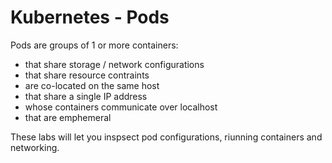 # Kubernetes - Pods

Pods are groups of 1 or more containers:

* that share storage / network configurations
* that share resource contraints
* are co-located on the same host
* that share a single IP address
* whose containers communicate over localhost
* that are emphemeral

These labs will let you inspsect pod configurations, riunning containers and networking.
